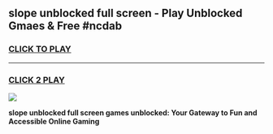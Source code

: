 
## slope unblocked full screen - Play Unblocked Gmaes & Free #ncdab
<h3>
<a href="https://news.freeplayer.one?title=slope_unblocked_full_screen&ref=24F">CLICK TO PLAY</a></h3>
<hr>

<h3>
<a href="https://news.freeplayer.one?title=slope_unblocked_full_screen&ref=24F">CLICK 2 PLAY</a>
  
</h3>

<a href="https://news.freeplayer.one?title=slope_unblocked_full_screen&ref=24F/"><img src="https://clearcache.store/games.png"></a>


**slope unblocked full screen games unblocked: Your Gateway to Fun and Accessible Online Gaming**
